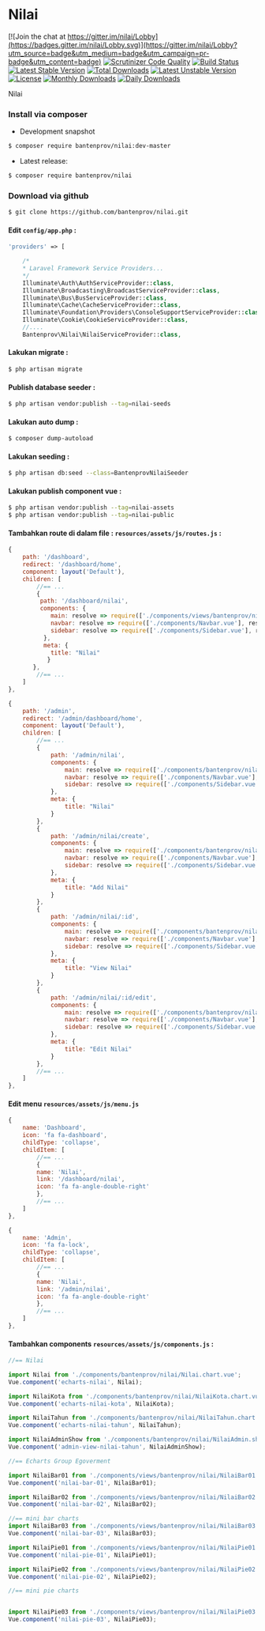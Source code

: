 # Nilai

[![Join the chat at https://gitter.im/nilai/Lobby](https://badges.gitter.im/nilai/Lobby.svg)](https://gitter.im/nilai/Lobby?utm_source=badge&utm_medium=badge&utm_campaign=pr-badge&utm_content=badge)
[![Scrutinizer Code Quality](https://scrutinizer-ci.com/g/bantenprov/nilai/badges/quality-score.png?b=master)](https://scrutinizer-ci.com/g/bantenprov/nilai/?branch=master)
[![Build Status](https://scrutinizer-ci.com/g/bantenprov/nilai/badges/build.png?b=master)](https://scrutinizer-ci.com/g/bantenprov/nilai/build-status/master)
[![Latest Stable Version](https://poser.pugx.org/bantenprov/nilai/v/stable)](https://packagist.org/packages/bantenprov/nilai)
[![Total Downloads](https://poser.pugx.org/bantenprov/nilai/downloads)](https://packagist.org/packages/bantenprov/nilai)
[![Latest Unstable Version](https://poser.pugx.org/bantenprov/nilai/v/unstable)](https://packagist.org/packages/bantenprov/nilai)
[![License](https://poser.pugx.org/bantenprov/nilai/license)](https://packagist.org/packages/bantenprov/nilai)
[![Monthly Downloads](https://poser.pugx.org/bantenprov/nilai/d/monthly)](https://packagist.org/packages/bantenprov/nilai)
[![Daily Downloads](https://poser.pugx.org/bantenprov/nilai/d/daily)](https://packagist.org/packages/bantenprov/nilai)

Nilai

### Install via composer

- Development snapshot

```bash
$ composer require bantenprov/nilai:dev-master
```

- Latest release:

```bash
$ composer require bantenprov/nilai
```

### Download via github

```bash
$ git clone https://github.com/bantenprov/nilai.git
```

#### Edit `config/app.php` :

```php
'providers' => [

    /*
    * Laravel Framework Service Providers...
    */
    Illuminate\Auth\AuthServiceProvider::class,
    Illuminate\Broadcasting\BroadcastServiceProvider::class,
    Illuminate\Bus\BusServiceProvider::class,
    Illuminate\Cache\CacheServiceProvider::class,
    Illuminate\Foundation\Providers\ConsoleSupportServiceProvider::class,
    Illuminate\Cookie\CookieServiceProvider::class,
    //....
    Bantenprov\Nilai\NilaiServiceProvider::class,
```

#### Lakukan migrate :

```bash
$ php artisan migrate
```

#### Publish database seeder :

```bash
$ php artisan vendor:publish --tag=nilai-seeds
```

#### Lakukan auto dump :

```bash
$ composer dump-autoload
```

#### Lakukan seeding :

```bash
$ php artisan db:seed --class=BantenprovNilaiSeeder
```

#### Lakukan publish component vue :

```bash
$ php artisan vendor:publish --tag=nilai-assets
$ php artisan vendor:publish --tag=nilai-public
```
#### Tambahkan route di dalam file : `resources/assets/js/routes.js` :

```javascript
{
    path: '/dashboard',
    redirect: '/dashboard/home',
    component: layout('Default'),
    children: [
        //== ...
        {
         path: '/dashboard/nilai',
         components: {
            main: resolve => require(['./components/views/bantenprov/nilai/DashboardNilai.vue'], resolve),
            navbar: resolve => require(['./components/Navbar.vue'], resolve),
            sidebar: resolve => require(['./components/Sidebar.vue'], resolve)
          },
          meta: {
            title: "Nilai"
           }
       },
        //== ...
    ]
},
```

```javascript
{
    path: '/admin',
    redirect: '/admin/dashboard/home',
    component: layout('Default'),
    children: [
        //== ...
        {
            path: '/admin/nilai',
            components: {
                main: resolve => require(['./components/bantenprov/nilai/Nilai.index.vue'], resolve),
                navbar: resolve => require(['./components/Navbar.vue'], resolve),
                sidebar: resolve => require(['./components/Sidebar.vue'], resolve)
            },
            meta: {
                title: "Nilai"
            }
        },
        {
            path: '/admin/nilai/create',
            components: {
                main: resolve => require(['./components/bantenprov/nilai/Nilai.add.vue'], resolve),
                navbar: resolve => require(['./components/Navbar.vue'], resolve),
                sidebar: resolve => require(['./components/Sidebar.vue'], resolve)
            },
            meta: {
                title: "Add Nilai"
            }
        },
        {
            path: '/admin/nilai/:id',
            components: {
                main: resolve => require(['./components/bantenprov/nilai/Nilai.show.vue'], resolve),
                navbar: resolve => require(['./components/Navbar.vue'], resolve),
                sidebar: resolve => require(['./components/Sidebar.vue'], resolve)
            },
            meta: {
                title: "View Nilai"
            }
        },
        {
            path: '/admin/nilai/:id/edit',
            components: {
                main: resolve => require(['./components/bantenprov/nilai/Nilai.edit.vue'], resolve),
                navbar: resolve => require(['./components/Navbar.vue'], resolve),
                sidebar: resolve => require(['./components/Sidebar.vue'], resolve)
            },
            meta: {
                title: "Edit Nilai"
            }
        },
        //== ...
    ]
},
```
#### Edit menu `resources/assets/js/menu.js`

```javascript
{
    name: 'Dashboard',
    icon: 'fa fa-dashboard',
    childType: 'collapse',
    childItem: [
        //== ...
        {
        name: 'Nilai',
        link: '/dashboard/nilai',
        icon: 'fa fa-angle-double-right'
        },
        //== ...
    ]
},
```

```javascript
{
    name: 'Admin',
    icon: 'fa fa-lock',
    childType: 'collapse',
    childItem: [
        //== ...
        {
        name: 'Nilai',
        link: '/admin/nilai',
        icon: 'fa fa-angle-double-right'
        },
        //== ...
    ]
},
```

#### Tambahkan components `resources/assets/js/components.js` :

```javascript
//== Nilai

import Nilai from './components/bantenprov/nilai/Nilai.chart.vue';
Vue.component('echarts-nilai', Nilai);

import NilaiKota from './components/bantenprov/nilai/NilaiKota.chart.vue';
Vue.component('echarts-nilai-kota', NilaiKota);

import NilaiTahun from './components/bantenprov/nilai/NilaiTahun.chart.vue';
Vue.component('echarts-nilai-tahun', NilaiTahun);

import NilaiAdminShow from './components/bantenprov/nilai/NilaiAdmin.show.vue';
Vue.component('admin-view-nilai-tahun', NilaiAdminShow);

//== Echarts Group Egoverment

import NilaiBar01 from './components/views/bantenprov/nilai/NilaiBar01.vue';
Vue.component('nilai-bar-01', NilaiBar01);

import NilaiBar02 from './components/views/bantenprov/nilai/NilaiBar02.vue';
Vue.component('nilai-bar-02', NilaiBar02);

//== mini bar charts
import NilaiBar03 from './components/views/bantenprov/nilai/NilaiBar03.vue';
Vue.component('nilai-bar-03', NilaiBar03);

import NilaiPie01 from './components/views/bantenprov/nilai/NilaiPie01.vue';
Vue.component('nilai-pie-01', NilaiPie01);

import NilaiPie02 from './components/views/bantenprov/nilai/NilaiPie02.vue';
Vue.component('nilai-pie-02', NilaiPie02);

//== mini pie charts


import NilaiPie03 from './components/views/bantenprov/nilai/NilaiPie03.vue';
Vue.component('nilai-pie-03', NilaiPie03);

```

